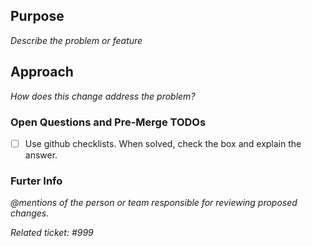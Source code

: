 ## Purpose
_Describe the problem or feature_

## Approach
_How does this change address the problem?_

### Open Questions and Pre-Merge TODOs
- [ ] Use github checklists. When solved, check the box and explain the answer.

### Furter Info
_@mentions of the person or team responsible for reviewing proposed changes._

_Related ticket: #999_
